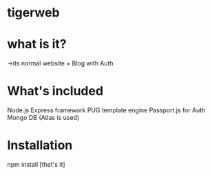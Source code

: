 # tigerweb

# what is it?
->its normal website + Blog with Auth

# What's included 
Node.js
Express framework
PUG template engine
Passport.js for Auth
Mongo DB (Atlas is used)

# Installation
npm install [that's it]
